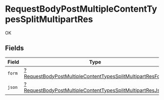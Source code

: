 # RequestBodyPostMultipleContentTypesSplitMultipartRes

OK


## Fields

| Field                                                                                                                                            | Type                                                                                                                                             | Required                                                                                                                                         | Description                                                                                                                                      |
| ------------------------------------------------------------------------------------------------------------------------------------------------ | ------------------------------------------------------------------------------------------------------------------------------------------------ | ------------------------------------------------------------------------------------------------------------------------------------------------ | ------------------------------------------------------------------------------------------------------------------------------------------------ |
| `form`                                                                                                                                           | [?RequestBodyPostMultipleContentTypesSplitMultipartResForm](../../models/operations/RequestBodyPostMultipleContentTypesSplitMultipartResForm.md) | :heavy_minus_sign:                                                                                                                               | N/A                                                                                                                                              |
| `json`                                                                                                                                           | [?RequestBodyPostMultipleContentTypesSplitMultipartResJson](../../models/operations/RequestBodyPostMultipleContentTypesSplitMultipartResJson.md) | :heavy_minus_sign:                                                                                                                               | N/A                                                                                                                                              |